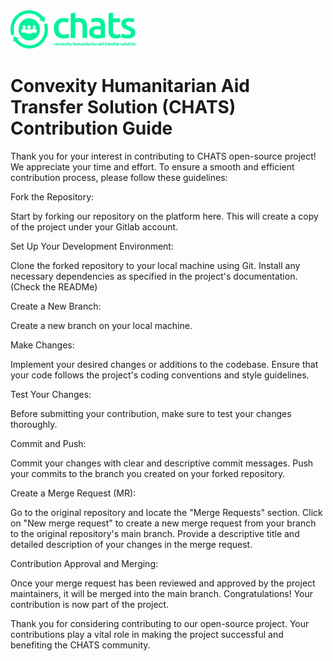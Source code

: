 <a href="https://withconvexity.com">
    <img width="200" src="./chats_logo.svg?width=64" alt="CHATS Logo" />
</a>


# Convexity Humanitarian Aid Transfer Solution (CHATS) Contribution Guide

Thank you for your interest in contributing to CHATS open-source project! We appreciate your time and effort. To ensure a smooth and efficient contribution process, please follow these guidelines:

Fork the Repository:

Start by forking our repository on the platform here. This will create a copy of the project under your Gitlab account.

Set Up Your Development Environment:

Clone the forked repository to your local machine using Git.
Install any necessary dependencies as specified in the project's documentation. (Check the READMe)


Create a New Branch:

Create a new branch on your local machine.

Make Changes:

Implement your desired changes or additions to the codebase.
Ensure that your code follows the project's coding conventions and style guidelines.

Test Your Changes:

Before submitting your contribution, make sure to test your changes thoroughly.

Commit and Push:

Commit your changes with clear and descriptive commit messages.
Push your commits to the branch you created on your forked repository.


Create a Merge Request (MR):

Go to the original repository and locate the "Merge Requests" section.
Click on "New merge request" to create a new merge request from your branch to the original repository's main branch.
Provide a descriptive title and detailed description of your changes in the merge request.

Contribution Approval and Merging:

Once your merge request has been reviewed and approved by the project maintainers, it will be merged into the main branch.
Congratulations! Your contribution is now part of the project.


Thank you for considering contributing to our open-source project. Your contributions play a vital role in making the project successful and benefiting the CHATS community.

